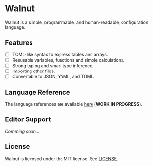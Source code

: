 # Walnut
Walnut is a simple, programmable, and human-readable, configuration
language.

## Features
- [ ] TOML-like syntax to express tables and arrays.
- [ ] Resusable variables, functions and simple calculations.
- [ ] Strong typing and smart type inference.
- [ ] Importing other files.
- [ ] Convertable to JSON, YAML, and TOML.

## Language Reference
The language references are available [here](./docs/language.md)
(**WORK IN PROGRESS**).

## Editor Support
*Comming soon...*

## License
Walnut is licensed under the MIT license. See [LICENSE](./LICENSE).
